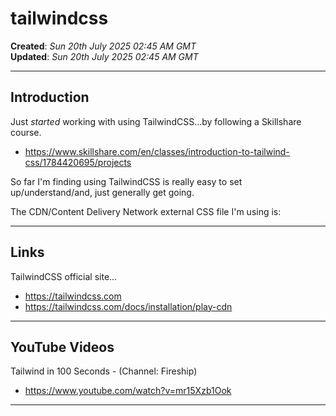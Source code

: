 # tailwindcss

**Created**: *Sun 20th July 2025 02:45 AM GMT*  
**Updated**: *Sun 20th July 2025 02:45 AM GMT*  

-----

## Introduction

Just *started* working with using TailwindCSS...by following a Skillshare course.  

- https://www.skillshare.com/en/classes/introduction-to-tailwind-css/1784420695/projects  

So far I'm finding using TailwindCSS is really easy to set up/understand/and, just generally get going.  

The CDN/Content Delivery Network external CSS file I'm using is:  

> <script src="https://cdn.jsdelivr.net/npm/@tailwindcss/browser@4"></script>   

-----

## Links

TailwindCSS official site...    
- https://tailwindcss.com  
- https://tailwindcss.com/docs/installation/play-cdn

-----

## YouTube Videos

Tailwind in 100 Seconds - (Channel: Fireship)  
- https://www.youtube.com/watch?v=mr15Xzb1Ook  
  
-----

